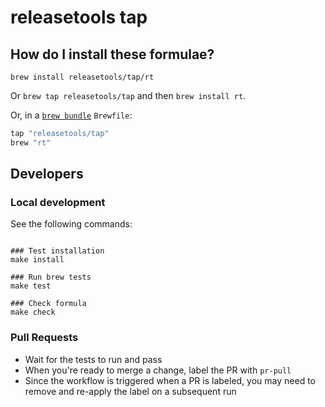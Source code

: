# releasetools tap

## How do I install these formulae?

`brew install releasetools/tap/rt`

Or `brew tap releasetools/tap` and then `brew install rt`.

Or, in a [`brew bundle`](https://github.com/Homebrew/homebrew-bundle) `Brewfile`:

```ruby
tap "releasetools/tap"
brew "rt"
```

## Developers

### Local development

See the following commands:

```shell

### Test installation
make install

### Run brew tests
make test

### Check formula
make check
```

### Pull Requests

- Wait for the tests to run and pass
- When you're ready to merge a change, label the PR with `pr-pull`
- Since the workflow is triggered when a PR is labeled, you may need to remove and re-apply the label
  on a subsequent run
